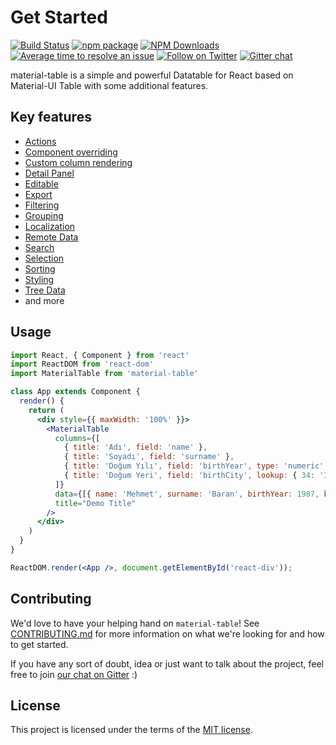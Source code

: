
# Get Started

[![Build Status](https://travis-ci.org/mbrn/material-table.svg?branch=master)](https://travis-ci.org/mbrn/material-table)
[![npm package](https://img.shields.io/npm/v/material-table/latest.svg)](https://www.npmjs.com/package/material-table)
[![NPM Downloads](https://img.shields.io/npm/dt/material-table.svg?style=flat)](https://npmcharts.com/compare/material-table?minimal=true)
[![Average time to resolve an issue](http://isitmaintained.com/badge/resolution/mbrn/material-table.svg)](http://isitmaintained.com/project/mbrn/material-table "Average time to resolve an issue")
[![Follow on Twitter](https://img.shields.io/twitter/follow/baranmehmet.svg?label=follow+baranmehmet)](https://twitter.com/baranmehmet)
[![Gitter chat](https://badges.gitter.im/gitterHQ/gitter.png)](https://gitter.im/material-table/Lobby)

material-table is a simple and powerful Datatable for React based on Material-UI Table with some additional features.

## Key features

- [Actions](/docs/features/actions)
- [Component overriding](/docs/features/component-overriding)
- [Custom column rendering](/docs/features/custom-column-rendering)
- [Detail Panel](/docs/features/detail-panel)
- [Editable](/docs/features/editable)
- [Export](/docs/features/export)
- [Filtering](/docs/features/filtering)
- [Grouping](/docs/features/grouping)
- [Localization](/docs/features/localization)
- [Remote Data](/docs/features/remote-data)
- [Search](/docs/features/search)
- [Selection](/docs/features/selection)
- [Sorting](/docs/features/sorting)
- [Styling](/docs/features/styling)
- [Tree Data](/docs/features/tree-data)
- and more

## Usage

```jsx
import React, { Component } from 'react'
import ReactDOM from 'react-dom'
import MaterialTable from 'material-table'

class App extends Component {
  render() {
    return (
      <div style={{ maxWidth: '100%' }}>
        <MaterialTable
          columns={[
            { title: 'Adı', field: 'name' },
            { title: 'Soyadı', field: 'surname' },
            { title: 'Doğum Yılı', field: 'birthYear', type: 'numeric' },
            { title: 'Doğum Yeri', field: 'birthCity', lookup: { 34: 'İstanbul', 63: 'Şanlıurfa' } }
          ]}
          data={[{ name: 'Mehmet', surname: 'Baran', birthYear: 1987, birthCity: 63 }]}
          title="Demo Title"
        />
      </div>
    )
  }
}

ReactDOM.render(<App />, document.getElementById('react-div'));
```

## Contributing

We'd love to have your helping hand on `material-table`! See [CONTRIBUTING.md](https://github.com/mbrn/material-table/blob/master/CONTRIBUTING.md) for more information on what we're looking for and how to get started.

If you have any sort of doubt, idea or just want to talk about the project, feel free to join [our chat on Gitter](https://gitter.im/material-table/Lobby) :)

## License

This project is licensed under the terms of the [MIT license](/LICENSE).